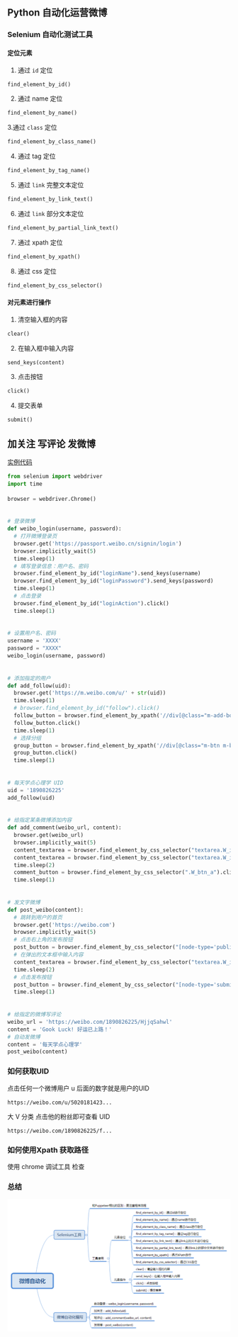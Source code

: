 ## Python 自动化运营微博


### Selenium 自动化测试工具
#### 定位元素
1. 通过 `id` 定位

```python
find_element_by_id()

```

2. 通过 name 定位

```python
find_element_by_name()

```

3.通过 `class` 定位

```python
find_element_by_class_name()

```

4. 通过 tag 定位

```python
find_element_by_tag_name()

```
5. 通过 `link` 完整文本定位

```python
find_element_by_link_text()

```

6.  通过 `link` 部分文本定位

```python
find_element_by_partial_link_text()

```

7. 通过 xpath 定位

```python
find_element_by_xpath()
```
8. 通过 css 定位

```python
find_element_by_css_selector()
```

#### 对元素进行操作

1. 清空输入框的内容

```python
clear()
```

2. 在输入框中输入内容

```python
send_keys(content)
```
3. 点击按钮

```python
click()
```

4. 提交表单

```python
submit()
```

## 加关注 写评论 发微博

[实例代码](weibo.py)

```python
from selenium import webdriver
import time

browser = webdriver.Chrome()


# 登录微博
def weibo_login(username, password):
  # 打开微博登录页
  browser.get('https://passport.weibo.cn/signin/login')
  browser.implicitly_wait(5)
  time.sleep(1)
  # 填写登录信息：用户名、密码
  browser.find_element_by_id("loginName").send_keys(username)
  browser.find_element_by_id("loginPassword").send_keys(password)
  time.sleep(1)
  # 点击登录
  browser.find_element_by_id("loginAction").click()
  time.sleep(1)


# 设置用户名、密码
username = 'XXXX'
password = "XXXX"
weibo_login(username, password)


# 添加指定的用户
def add_follow(uid):
  browser.get('https://m.weibo.com/u/' + str(uid))
  time.sleep(1)
  # browser.find_element_by_id("follow").click()
  follow_button = browser.find_element_by_xpath('//div[@class="m-add-box m-followBtn"]')
  follow_button.click()
  time.sleep(1)
  # 选择分组
  group_button = browser.find_element_by_xpath('//div[@class="m-btn m-btn-white m-btn-text-black"]')
  group_button.click()
  time.sleep(1)


# 每天学点心理学 UID
uid = '1890826225'
add_follow(uid)


# 给指定某条微博添加内容
def add_comment(weibo_url, content):
  browser.get(weibo_url)
  browser.implicitly_wait(5)
  content_textarea = browser.find_element_by_css_selector("textarea.W_input").clear()
  content_textarea = browser.find_element_by_css_selector("textarea.W_input").send_keys(content)
  time.sleep(2)
  comment_button = browser.find_element_by_css_selector(".W_btn_a").click()
  time.sleep(1)


# 发文字微博
def post_weibo(content):
  # 跳转到用户的首页
  browser.get('https://weibo.com')
  browser.implicitly_wait(5)
  # 点击右上角的发布按钮
  post_button = browser.find_element_by_css_selector("[node-type='publish']").click()
  # 在弹出的文本框中输入内容
  content_textarea = browser.find_element_by_css_selector("textarea.W_input").send_keys(content)
  time.sleep(2)
  # 点击发布按钮
  post_button = browser.find_element_by_css_selector("[node-type='submit']").click()
  time.sleep(1)


# 给指定的微博写评论
weibo_url = 'https://weibo.com/1890826225/HjjqSahwl'
content = 'Gook Luck! 好运已上路！'
# 自动发微博
content = '每天学点心理学'
post_weibo(content)

```

### 如何获取UID

点击任何一个微博用户
u 后面的数字就是用户的UID
```
https://weibo.com/u/5020181423...

```

大 V 分类  点击他的粉丝即可查看 UID
```
https://weibo.com/1890826225/f...

```

### 如何使用Xpath 获取路径

使用 chrome 调试工具 检查


### 总结

![](33ee64c5a434e1a7093594499e9c05d5.png)
